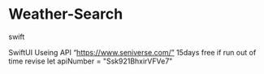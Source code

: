 # Weather-Search
swift

SwiftUI 
Useing API “https://www.seniverse.com/”
15days free
if run out of time revise let apiNumber = "Ssk921BhxirVFVe7"
